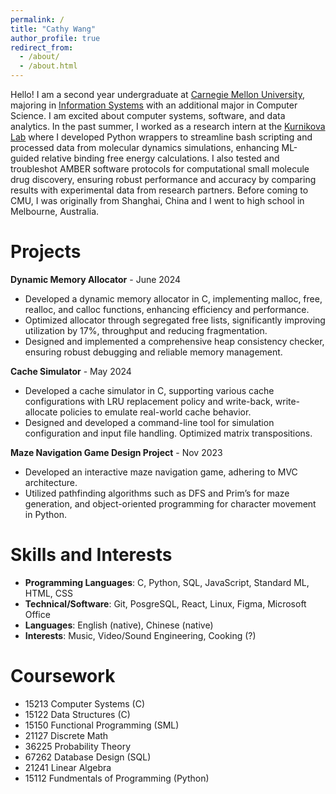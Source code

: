 ```yaml
---
permalink: /
title: "Cathy Wang"
author_profile: true
redirect_from: 
  - /about/
  - /about.html
---
```



Hello! I am a second year undergraduate at [Carnegie Mellon University](https://www.cmu.edu/), majoring in [Information Systems](https://www.cmu.edu/information-systems/) with an additional major in Computer Science. I am excited about computer systems, software, and data analytics. In the past summer, I worked as a research intern at the [Kurnikova Lab](https://www.cmu.edu/chemistry/people/faculty/kurnikova.html) where I developed Python wrappers to streamline bash scripting and processed data from molecular dynamics simulations, enhancing ML-guided relative binding free energy calculations. I also tested and troubleshot AMBER software protocols for computational small molecule drug discovery, ensuring robust performance and accuracy by comparing results with experimental data from research partners. Before coming to CMU, I was originally from Shanghai, China and I went to high school in Melbourne, Australia.

Projects
======
**Dynamic Memory Allocator** - June 2024
* Developed a dynamic memory allocator in C, implementing malloc, free, realloc, and calloc functions, enhancing efficiency and performance.
* Optimized allocator through segregated free lists, significantly improving utilization by 17%, throughput and reducing fragmentation.
* Designed and implemented a comprehensive heap consistency checker, ensuring robust debugging and reliable memory management.

**Cache Simulator** - May 2024
* Developed a cache simulator in C, supporting various cache configurations with LRU replacement policy and write-back, write-allocate policies to emulate real-world cache behavior.
* Designed and developed a command-line tool for simulation configuration and input file handling. Optimized matrix transpositions.

**Maze Navigation Game Design Project** - Nov 2023
* Developed an interactive maze navigation game, adhering to MVC architecture.
* Utilized pathfinding algorithms such as DFS and Prim’s for maze generation, and object-oriented programming for character movement in Python.


Skills and Interests
======
* **Programming Languages**: C, Python, SQL, JavaScript, Standard ML, HTML, CSS
* **Technical/Software**: Git, PosgreSQL, React, Linux, Figma, Microsoft Office
* **Languages**: English (native), Chinese (native)
* **Interests**: Music, Video/Sound Engineering, Cooking (?)

Coursework
======
* 15213 Computer Systems (C)
* 15122 Data Structures (C)
* 15150 Functional Programming (SML)
* 21127 Discrete Math
* 36225 Probability Theory
* 67262 Database Design (SQL)
* 21241 Linear Algebra
* 15112 Fundmentals of Programming (Python)
